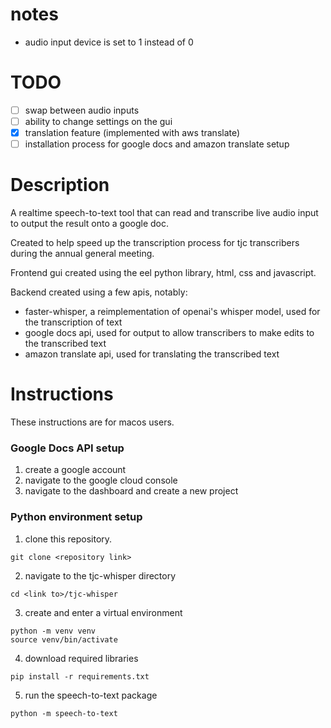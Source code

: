 # notes
- audio input device is set to 1 instead of 0

# TODO

- [ ] swap between audio inputs
- [ ] ability to change settings on the gui 
- [x] translation feature (implemented with aws translate)
- [ ] installation process for google docs and amazon translate setup

# Description

A realtime speech-to-text tool that can read and transcribe live audio input to output the result onto a google doc.


Created to help speed up the transcription process for tjc transcribers during the annual general meeting.

Frontend gui created using the eel python library, html, css and javascript.

Backend created using a few apis, notably:
  - faster-whisper, a reimplementation of openai's whisper model, used for the transcription of text
  - google docs api, used for output to allow transcribers to make edits to the transcribed text
  - amazon translate api, used for translating the transcribed text

# Instructions

These instructions are for macos users.

### Google Docs API setup

1. create a google account
2. navigate to the google cloud console
3. navigate to the dashboard and create a new project

### Python environment setup

1. clone this repository.
```
git clone <repository link>
```
2.  navigate to the tjc-whisper directory
```
cd <link to>/tjc-whisper
```
3. create and enter a virtual environment
```
python -m venv venv
source venv/bin/activate
```
4. download required libraries
```
pip install -r requirements.txt
```
5. run the speech-to-text package
```
python -m speech-to-text
```
